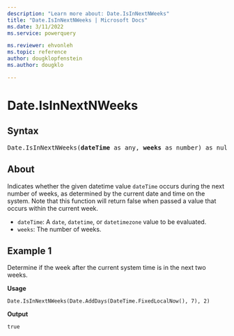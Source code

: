 ```yaml
---
description: "Learn more about: Date.IsInNextNWeeks"
title: "Date.IsInNextNWeeks | Microsoft Docs"
ms.date: 3/11/2022
ms.service: powerquery

ms.reviewer: ehvonleh
ms.topic: reference
author: dougklopfenstein
ms.author: dougklo

---
```

# Date.IsInNextNWeeks

## Syntax

<pre>
Date.IsInNextNWeeks(<b>dateTime</b> as any, <b>weeks</b> as number) as nullable logical
</pre>

## About

Indicates whether the given datetime value `dateTime` occurs during the next number of weeks, as determined by the current date and time on the system. Note that this function will return false when passed a value that occurs within the current week.

* `dateTime`: A `date`, `datetime`, or `datetimezone` value to be evaluated.
* `weeks`: The number of weeks.

## Example 1

Determine if the week after the current system time is in the next two weeks.

**Usage**

```powerquery-m
Date.IsInNextNWeeks(Date.AddDays(DateTime.FixedLocalNow(), 7), 2)
```

**Output**

`true`
